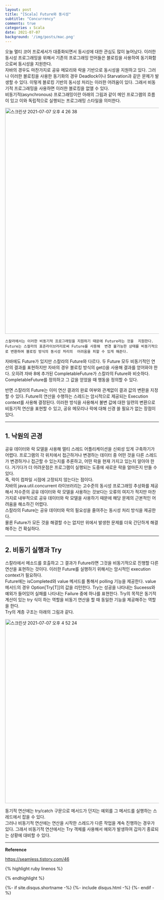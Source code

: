 ```yaml
---
layout: post
title: "[Scala] Future와 동시성"
subtitle: "Concurrency"    
comments: true
categories : Scala
date: 2021-07-07
background: '/img/posts/mac.png'
---
```


오늘 멀티 코어 프로세서가 대중화되면서 동시성에 대한 관심도 많이 
늘어났다. 이러한 동시성 프로그래밍을 위해서 기존의 프로그래밍 언어들은 
블로킹을 사용하여 동기화함으로써 동시성을 지원한다.    
자바의 경우도 마찬가지로 공유 메모리와 락을 기반으로 동시성을 지원하고 
있다. 그러나 이러한 블로킹을 사용한 동기화의 경우 Deadlock이나 
Starvation과 같은 문제가 발생할 수 있다. 이렇게 블로킹 기반의 
동시성 처리는 이러한 어려움이 있다. 그래서 비동기적 프로그래밍을 사용하면 
이러한 블로킹을 없앨 수 있다.   
비동기적(asynchronous) 프로그래밍이란 아래의 그림과 같이 메인 프로그램의 
흐름이 있고 이와 독립적으로 실행되는 프로그래밍 스타일을 의미한다.   

<img width="738" alt="스크린샷 2021-07-07 오후 4 26 38" src="https://user-images.githubusercontent.com/26623547/124717513-2a915280-df40-11eb-87e3-5beceecb6552.png">   

`스칼라에서는 이러한 비동기적 프로그래밍을 지원하기 때문에 Future라는 것을 
지원한다. Future는 스칼라의 표준라이브러리로써 Future를 사용해 
변경 불가능한 상태를 비동기적으로 변환하여 블로킹 방식의 동시성 처리의 
어려움을 피할 수 있게 해준다.`       

자바에도 Future가 있지만 스칼라의 Future와 다르다. 두 Future 모두 비동기적인 
연산의 결과를 표현하지만 자바의 경우 블로킹 방식의 get()을 사용해 
결과를 얻어와야 한다. 오히려 자바 8에 추가된 CompletableFuture가 
스칼라의 Future와 비슷하다. CompletableFuture를 정의하고 그 값을 
얻었을 때 행동을 정의할 수 있다.   

반면 스칼라의 Future는 이미 연산 결과의 완료 여부와 관계없이 결과 값의 변환을 
지정할 수 있다. Future의 연산을 수행하는 스레드는 암시적으로 제공되는 
Execution context를 사용해 결정된다. 이러한 방식을 사용해서 
불변 값에 대한 일련의 변환으로 비동기적 연산을 표현할 수 있고, 
    공유 메모리나 락에 대해 신경 쓸 필요가 없는 장점이 있다.   

- - - 

## 1. 낙원의 곤경   

공유 데이터와 락 모델을 사용해 멀티 스레드 어플리케이션을 신뢰성 있게 
구축하기가 어렵다. 프로그램의 각 위치에서 접근하거나 변경하는 데이터 중 
어떤 것을 다른 스레드가 변경하거나 접근할 수 있는지를 추론하고, 어떤 
락을 현재 가지고 있는지 알아야 한다. 거기다가 더 어려운점은 프로그램이 
실행되는 도중에 새로운 락을 얼마든지 만들 수 있다.   
즉, 락이 컴파일 시점에 고정되지 않는다는 점이다.   
자바의 java.util.concurrent 라이브러리는 고수준의 동시성 프로그래밍 
추상화를 제공해서 저수준의 공유 데이터와 락 모델을 사용하는 것보다는 
오류의 여지가 적지만 마찬가지로 내부적으로 공유 데이터와 
락 모델을 사용하기 때문에 해당 문제의 근본적인 어려움을 해소하긴 어렵다.   
스칼라의 Future는 공유 데이터와 락의 필요성을 줄여주는 동시성 처리 
방식을 제공한다.   
물론 Future가 모든 것을 해결할 수는 없지만 위에서 발생한 문제를 
더욱 간단하게 해결해주는 건 확실하다.   

- - -   

## 2. 비동기 실행과 Try    

스칼라에서 메소드를 호출하고 그 결과가 Future라면 그것을 비동기적으로 
진행할 다른 연산을 표현하는 것이다. 이러한 Future를 실행하기 위해서는 
암시적인 execution context가 필요하다.   
Future에는 isCompleted와 value 메서드를 통해서 polling 기능을 제공한다. 
value 메서드의 경우 Option[Try[T]]의 값을 리턴한다. Try는 성공을 
나타내는 Suceess와 예외가 들어있어 실패를 나타내는 Failure 중에 
하나를 표현한다. Try의 목적은 동기적 계산이 있는 try 식이 하는 역할을 
비동기 연산을 할 때 동일한 기능을 제공해주는 역할을 한다.   
Try의 계층 구조는 아래의 그림과 같다.   

<img width="601" alt="스크린샷 2021-07-07 오후 4 52 24" src="https://user-images.githubusercontent.com/26623547/124721457-1a7b7200-df44-11eb-9678-1b06ce840cd1.png">   

동기적 연산에는 try/catch 구문으로 메서드가 던지는 예외를 그 메서드를 실행하는 
스레드에서 잡을 수 있다.   
그러나 비동기적 연산에는 연산을 시작한 스레드가 다른 작업을 계속 진행하는 경우가 있다. 
그래서 비동기적 연산에서는 Try 객체를 사용해서 예외가 발생하여 갑자기 종료되는 
상황에 대비할 수 있다.     





- - - 

**Reference**    

<https://seamless.tistory.com/46>    

{% highlight ruby linenos %}

{% endhighlight %}


{%- if site.disqus.shortname -%}
    {%- include disqus.html -%}
{%- endif -%}

